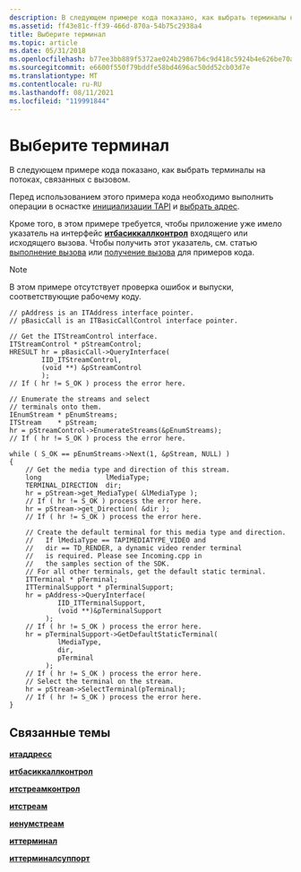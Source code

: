 ```yaml
---
description: В следующем примере кода показано, как выбрать терминалы на потоках, связанных с вызовом.
ms.assetid: ff43e81c-ff39-466d-870a-54b75c2938a4
title: Выберите терминал
ms.topic: article
ms.date: 05/31/2018
ms.openlocfilehash: b77ee3bb889f5372ae024b29867b6c9d418c5924b4e626be70aa5d49ad72c9c9
ms.sourcegitcommit: e6600f550f79bddfe58bd4696ac50dd52cb03d7e
ms.translationtype: MT
ms.contentlocale: ru-RU
ms.lasthandoff: 08/11/2021
ms.locfileid: "119991844"
---
```

# <a name="select-a-terminal"></a>Выберите терминал

В следующем примере кода показано, как выбрать терминалы на потоках, связанных с вызовом.

Перед использованием этого примера кода необходимо выполнить операции в оснастке [инициализации TAPI](initialize-tapi.md) и [выбрать адрес](select-an-address.md).

Кроме того, в этом примере требуется, чтобы приложение уже имело указатель на интерфейс [**итбасиккаллконтрол**](/windows/desktop/api/tapi3if/nn-tapi3if-itbasiccallcontrol) входящего или исходящего вызова. Чтобы получить этот указатель, см. статью [выполнение вызова](make-a-call.md) или [получение вызова](receive-a-call.md) для примеров кода.

> [!Note]  
> В этом примере отсутствует проверка ошибок и выпуски, соответствующие рабочему коду.

 

``` syntax
// pAddress is an ITAddress interface pointer.
// pBasicCall is an ITBasicCallControl interface pointer.

// Get the ITStreamControl interface.
ITStreamControl * pStreamControl;
HRESULT hr = pBasicCall->QueryInterface(
        IID_ITStreamControl,
        (void **) &pStreamControl
        );
// If ( hr != S_OK ) process the error here. 

// Enumerate the streams and select 
// terminals onto them.
IEnumStream * pEnumStreams;
ITStream    * pStream;
hr = pStreamControl->EnumerateStreams(&pEnumStreams);
// If ( hr != S_OK ) process the error here. 

while ( S_OK == pEnumStreams->Next(1, &pStream, NULL) )
{
    // Get the media type and direction of this stream.
    long                lMediaType;
    TERMINAL_DIRECTION  dir;
    hr = pStream->get_MediaType( &lMediaType );
    // If ( hr != S_OK ) process the error here. 
    hr = pStream->get_Direction( &dir );
    // If ( hr != S_OK ) process the error here. 

    // Create the default terminal for this media type and direction.
    //   If lMediaType == TAPIMEDIATYPE_VIDEO and
    //   dir == TD_RENDER, a dynamic video render terminal
    //   is required. Please see Incoming.cpp in 
    //   the samples section of the SDK. 
    // For all other terminals, get the default static terminal.
    ITTerminal * pTerminal;
    ITTerminalSupport * pTerminalSupport;
    hr = pAddress->QueryInterface( 
            IID_ITTerminalSupport, 
            (void **)&pTerminalSupport
         );
    // If ( hr != S_OK ) process the error here. 
    hr = pTerminalSupport->GetDefaultStaticTerminal(
            lMediaType,
            dir,
            pTerminal
         );
    // If ( hr != S_OK ) process the error here. 
    // Select the terminal on the stream.
    hr = pStream->SelectTerminal(pTerminal);
    // If ( hr != S_OK ) process the error here. 
}
```

## <a name="related-topics"></a>Связанные темы

<dl> <dt>

[**итаддресс**](/windows/desktop/api/tapi3if/nn-tapi3if-itaddress)
</dt> <dt>

[**итбасиккаллконтрол**](/windows/desktop/api/tapi3if/nn-tapi3if-itbasiccallcontrol)
</dt> <dt>

[**итстреамконтрол**](/windows/win32/api/tapi3if/nn-tapi3if-itstreamcontrol)
</dt> <dt>

[**итстреам**](/windows/win32/api/tapi3if/nn-tapi3if-itstream)
</dt> <dt>

[**иенумстреам**](/windows/desktop/api/tapi3if/nn-tapi3if-ienumstream)
</dt> <dt>

[**иттерминал**](/windows/win32/api/tapi3if/nn-tapi3if-itterminal)
</dt> <dt>

[**иттерминалсуппорт**](/windows/win32/api/tapi3if/nn-tapi3if-itterminalsupport)
</dt> </dl>

 

 
